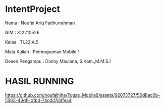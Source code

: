 # IntentProject

Nama : Noufal Ariq Fadhurrahman

NIM : 312210526

Kelas : TI.22.A.5

Mata Kuliah : Pemrograman Mobile 1

Dosen Pengampu : Donny Maulana, S.Kom.,M.M.S.I

# HASIL RUNNING



https://github.com/noufalhiha/Tugas_Mobile9/assets/92073727/56d8ac0b-5563-43d6-b1bd-74cdd7ddfea4


